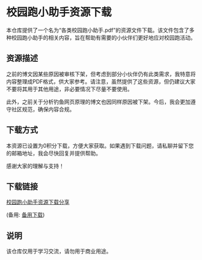 # 校园跑小助手资源下载

本仓库提供了一个名为“各类校园跑小助手.pdf”的资源文件下载。该文件包含了多种校园跑小助手的相关内容，旨在帮助有需要的小伙伴们更好地应对校园跑活动。

## 资源描述

之前的博文因某些原因被审核下架，但考虑到部分小伙伴仍有此类需求，我特意将内容整理成PDF格式，供大家参考。请注意，虽然提供了这些资源，但仍建议大家不要将其用于其他用途，非必要情况下尽量不要使用。

此外，之前关于分析钓鱼网页原理的博文也因同样原因被下架。今后，我会更加遵守社区规范，确保内容合规。

## 下载方式

本资源已设置为0积分下载，方便大家获取。如果遇到下载问题，请私聊并留下您的邮箱地址，我会尽快回复并提供帮助。

感谢大家的理解与支持！

## 下载链接
[校园跑小助手资源下载分享](https://pan.quark.cn/s/713712c78765) 

(备用: [备用下载](https://pan.baidu.com/s/1exMZpKW6xr1BokaSHJa_jQ?pwd=1234))

## 说明

该仓库仅用于学习交流，请勿用于商业用途。
